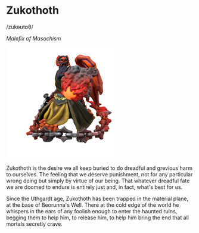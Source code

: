 # Zukothoth
/zukəʊtɒθ/

_Malefix of Masochism_

![](zukothoth.png)

Zukothoth is the desire we all keep buried to do dreadful and grevious harm to ourselves. The feeling that we deserve punishment, not for any particular wrong doing but simply by virtue of our being. That whatever dreadful fate we are doomed to endure is entirely just and, in fact, what's best for us.

Since the Uthgardt age, Zukothoth has been trapped in the material plane, at the base of Beorunna's Well. There at the cold edge of the world he whispers in the ears of any foolish enough to enter the haunted ruins, begging them to help him, to release him, to help him bring the end that all mortals secretly crave.